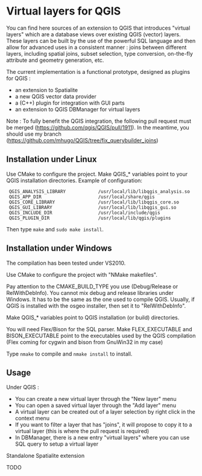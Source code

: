 Virtual layers for QGIS
=======================

You can find here sources of an extension to QGIS that introduces "virtual layers" which are a database views over existing QGIS (vector) layers.
These layers can be built by the use of the powerful SQL language and then allow for advanced uses in a consistent manner :
joins between different layers, including spatial joins, subset selection, type conversion, on-the-fly attribute and geometry generation, etc.

The current implementation is a functional prototype, designed as plugins for QGIS :

- an extension to Spatialite
- a new QGIS vector data provider
- a (C++) plugin for integration with GUI parts
- an extension to QGIS DBManager for virtual layers

Note :
To fully benefit the QGIS integration, the following pull request must be merged (https://github.com/qgis/QGIS/pull/1911).
In the meantime, you should use my branch (https://github.com/mhugo/QGIS/tree/fix_querybuilder_joins)

Installation under Linux
------------------------

Use CMake to configure the project. Make QGIS_* variables point to your QGIS installation directories.
Example of configuration:
```
 QGIS_ANALYSIS_LIBRARY            /usr/local/lib/libqgis_analysis.so                                                 
 QGIS_APP_DIR                     /usr/local/share/qgis                                                              
 QGIS_CORE_LIBRARY                /usr/local/lib/libqgis_core.so                                                     
 QGIS_GUI_LIBRARY                 /usr/local/lib/libqgis_gui.so                                                      
 QGIS_INCLUDE_DIR                 /usr/local/include/qgis                                                            
 QGIS_PLUGIN_DIR                  /usr/local/lib/qgis/plugins                                                        
```

Then type `make` and `sudo make install`.

Installation under Windows
--------------------------

The compilation has been tested under VS2010.

Use CMake to configure the project with "NMake makefiles".

Pay attention to the CMAKE_BUILD_TYPE you use (Debug/Release or RelWithDebInfo). You cannot mix debug and release libraries under Windows. It has to be the same as the one used to compile QGIS.
Usually, if QGIS is installed with the osgeo installer, then set it to "RelWithDebInfo".

Make QGIS_* variables point to QGIS installation (or build) directories.

You will need Flex/Bison for the SQL parser. Make FLEX_EXECUTABLE and BISON_EXECUTABLE point to the executables used by the QGIS compilation (Flex coming for cygwin and bison from GnuWin32 in my case)

Type `nmake` to compile and `nmake install` to install.


Usage
-----

Under QGIS :

- You can create a new virtual layer through the "New layer" menu
- You can open a saved virtual layer through the "Add layer" menu
- A virtual layer can be created out of a layer selection by right click in the context menu
- If you want to filter a layer that has "joins", it will propose to copy it to a virtual layer (this is where the pull request is required)
- In DBManager, there is a new entry "virtual layers" where you can use SQL query to setup a virtual layer

Standalone Spatialite extension

TODO
